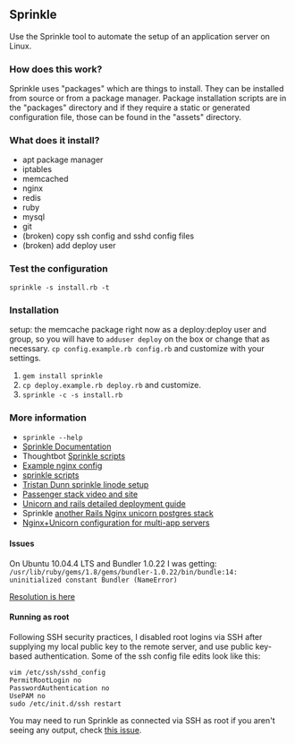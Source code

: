 ## Sprinkle

Use the Sprinkle tool to automate the setup of an application server on Linux.

### How does this work?

Sprinkle uses "packages" which are things to install. They can be installed from source or from a package manager. Package installation scripts are in the "packages" directory and if they require a static or generated configuration file, those can be found in the "assets" directory.

### What does it install?

 - apt package manager
 - iptables
 - memcached
 - nginx
 - redis
 - ruby
 - mysql
 - git
 - (broken) copy ssh config and sshd config files
 - (broken) add deploy user
 
### Test the configuration

    sprinkle -s install.rb -t

### Installation

  setup: the memcache package right now as a deploy:deploy user and group, so you will have to `adduser deploy` on the box
  or change that as necessary. `cp config.example.rb config.rb` and customize with your settings.

  1. `gem install sprinkle`
  2. `cp deploy.example.rb deploy.rb` and customize.
  3. `sprinkle -c -s install.rb`

### More information

 - `sprinkle --help`
 - [Sprinkle Documentation](http://rubydoc.info/github/crafterm/sprinkle/master)
 - Thoughtbot [Sprinkle scripts](https://github.com/thoughtbot/continuous_sprinkles)
 - [Example nginx config](http://brainspl.at/nginx.conf.txt)
 - [sprinkle scripts](https://github.com/karmi/rails-deployment-setups-sprinkle)
 - [Tristan Dunn sprinkle linode setup](https://github.com/tristandunn/sprinkle-linode)
 - [Passenger stack video and site](http://benschwarz.github.com/passenger-stack/)
 - [Unicorn and rails detailed deployment guide](http://tech.tomgoren.com/archives/245)
 - Sprinkle [another Rails Nginx unicorn postgres stack](https://github.com/Shift81/sprinkler)
 - [Nginx+Unicorn configuration for multi-app servers](http://codetunes.com/2012/nginxunicorn-configuration-for-multi-app-servers)

#### Issues

On Ubuntu 10.04.4 LTS and Bundler 1.0.22 I was getting:
    `/usr/lib/ruby/gems/1.8/gems/bundler-1.0.22/bin/bundle:14: uninitialized constant Bundler (NameError)`

[Resolution is here](https://rails.lighthouseapp.com/projects/8994/tickets/3990-no-such-file-to-load-bundler-loaderror-in-rails-300beta#ticket-3990-20)

#### Running as root

Following SSH security practices, I disabled root logins via SSH after supplying my local public key to the remote server, and use public key-based authentication. Some of the ssh config file edits look like this:

    vim /etc/ssh/sshd_config
    PermitRootLogin no
    PasswordAuthentication no
    UsePAM no
    sudo /etc/init.d/ssh restart

You may need to run Sprinkle as connected via SSH as root if you aren't seeing any output, check [this issue](https://github.com/crafterm/sprinkle/issues/15#issuecomment-3749535).
